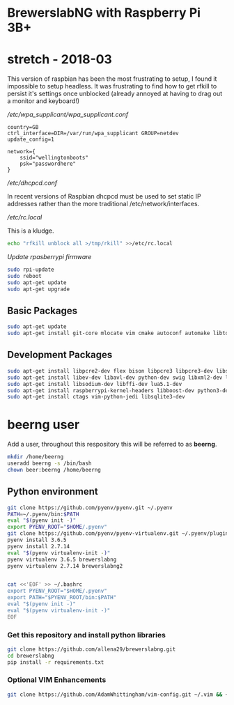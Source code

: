 # BrewerslabNG with Raspberry Pi 3B+

 

# stretch - 2018-03

This version of raspbian has been the most frustrating to setup, I found it impossible to setup headless. It was frustrating to find how to get rfkill to persist it's settings once unblocked (already annoyed at having to drag out a monitor and keyboard!)

*/etc/wpa_supplicant/wpa_supplicant.conf*

```
country=GB
ctrl_interface=DIR=/var/run/wpa_supplicant GROUP=netdev
update_config=1

network={
	ssid="wellingtonboots"
	psk="passwordhere"
}
```

*/etc/dhcpcd.conf*

In recent versions of Raspbian dhcpcd must be used to set static IP addresses rather than the more traditional /etc/network/interfaces.


*/etc/rc.local*

This is a kludge.

```bash
echo "rfkill unblock all >/tmp/rkill" >>/etc/rc.local
```


*Update rpasberrypi firmware*

```bash
sudo rpi-update
sudo reboot
sudo apt-get update
sudo apt-get upgrade
```


## Basic Packages

```bash
sudo apt-get update
sudo apt-get install git-core mlocate vim cmake autoconf automake libtool screen
```

## Development Packages

```bash
sudo apt-get install libpcre2-dev flex bison libpcre3 libpcre3-dev libssl-dev
sudo apt-get install libev-dev libavl-dev python-dev swig libxml2-dev libxslt1-dev
sudo apt-get install libsodium-dev libffi-dev lua5.1-dev
sudo apt-get install raspberrypi-kernel-headers libboost-dev python3-dev 
sudo apt-get install ctags vim-python-jedi libsqlite3-dev
```



# beerng user

Add a user, throughout this respository this will be referred to as **beerng**. 

```bash
mkdir /home/beerng
useradd beerng -s /bin/bash
chown beer:beerng /home/beerng
```


## Python environment

```bash
git clone https://github.com/pyenv/pyenv.git ~/.pyenv
PATH=~/.pyenv/bin:$PATH
eval "$(pyenv init -)"
export PYENV_ROOT="$HOME/.pyenv"
git clone https://github.com/pyenv/pyenv-virtualenv.git ~/.pyenv/plugins/pyenv-virtualenv
pyenv install 3.6.5
pyenv install 2.7.14
eval "$(pyenv virtualenv-init -)"
pyenv virtualenv 3.6.5 brewerslabng
pyenv virtualenv 2.7.14 brewerslabng2


cat <<'EOF' >> ~/.bashrc
export PYENV_ROOT="$HOME/.pyenv"
export PATH="$PYENV_ROOT/bin:$PATH"
eval "$(pyenv init -)"
eval "$(pyenv virtualenv-init -)"
EOF
```

### Get this repository and install python libraries

```bash
git clone https://github.com/allena29/brewerslabng.git
cd brewerslabng
pip install -r requirements.txt
```

### Optional VIM Enhancements

```bash
git clone https://github.com/AdamWhittingham/vim-config.git ~/.vim && ~/.vim/install
```
